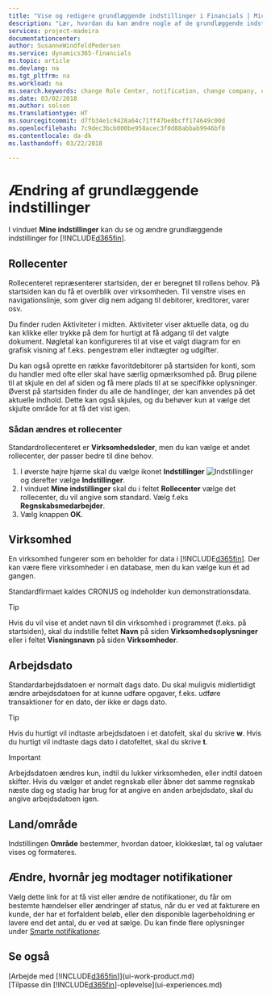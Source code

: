 ```yaml
---
title: "Vise og redigere grundlæggende indstillinger i Financials | Microsoft Docs"
description: "Lær, hvordan du kan ændre nogle af de grundlæggende indstillinger i Financials, f.eks. rollecenteret, virksomheden eller arbejdsdatoen."
services: project-madeira
documentationcenter: 
author: SusanneWindfeldPedersen
ms.service: dynamics365-financials
ms.topic: article
ms.devlang: na
ms.tgt_pltfrm: na
ms.workload: na
ms.search.keywords: change Role Center, notification, change company, change work date
ms.date: 03/02/2018
ms.author: solsen
ms.translationtype: HT
ms.sourcegitcommit: d7fb34e1c9428a64c71ff47be8bcff174649c00d
ms.openlocfilehash: 7c9dec3bcb000be958acec3f0d88abbab9946bf8
ms.contentlocale: da-dk
ms.lasthandoff: 03/22/2018

---
```

# <a name="changing-basic-settings"></a>Ændring af grundlæggende indstillinger
I vinduet **Mine indstillinger** kan du se og ændre grundlæggende indstillinger for [!INCLUDE[d365fin](includes/d365fin_md.md)].  

## <a name="role-center"></a>Rollecenter
Rollecenteret repræsenterer startsiden, der er beregnet til rollens behov. På startsiden kan du få et overblik over virksomheden. Til venstre vises en navigationslinje, som giver dig nem adgang til debitorer, kreditorer, varer osv.

Du finder ruden Aktiviteter i midten. Aktiviteter viser aktuelle data, og du kan klikke eller trykke på dem for hurtigt at få adgang til det valgte dokument. Nøgletal kan konfigureres til at vise et valgt diagram for en grafisk visning af f.eks. pengestrøm eller indtægter og udgifter.

Du kan også oprette en række favoritdebitorer på startsiden for konti, som du handler med ofte eller skal have særlig opmærksomhed på. Brug pilene til at skjule en del af siden og få mere plads til at se specifikke oplysninger. Øverst på startsiden finder du alle de handlinger, der kan anvendes på det aktuelle indhold. Dette kan også skjules, og du behøver kun at vælge det skjulte område for at få det vist igen.

### <a name="to-change-role-center"></a>Sådan ændres et rollecenter
Standardrollecenteret er **Virksomhedsleder**, men du kan vælge et andet rollecenter, der passer bedre til dine behov.
1. I øverste højre hjørne skal du vælge ikonet **Indstillinger** ![Indstillinger](media/ui-experience/settings_icon_small.png "ikonet Indstillinger for rollecenter") og derefter vælge **Indstillinger**.
2. I vinduet **Mine indstillinger** skal du i feltet **Rollecenter** vælge det rollecenter, du vil angive som standard. Vælg f.eks **Regnskabsmedarbejder**.
3. Vælg knappen **OK**.

## <a name="company"></a>Virksomhed
En virksomhed fungerer som en beholder for data i [!INCLUDE[d365fin](includes/d365fin_md.md)]. Der kan være flere virksomheder i en database, men du kan vælge kun ét ad gangen.

Standardfirmaet kaldes CRONUS og indeholder kun demonstrationsdata.

> [!TIP]  
>   Hvis du vil vise et andet navn til din virksomhed i programmet (f.eks. på startsiden), skal du indstille feltet **Navn** på siden **Virksomhedsoplysninger** eller i feltet **Visningsnavn** på siden **Virksomheder**.  

## <a name="work-date"></a>Arbejdsdato
Standardarbejdsdatoen er normalt dags dato. Du skal muligvis midlertidigt ændre arbejdsdatoen for at kunne udføre opgaver, f.eks. udføre transaktioner for en dato, der ikke er dags dato.

> [!TIP]  
>   Hvis du hurtigt vil indtaste arbejdsdatoen i et datofelt, skal du skrive **w**. Hvis du hurtigt vil indtaste dags dato i datofeltet, skal du skrive **t**.

> [!IMPORTANT]  
>   Arbejdsdatoen ændres kun, indtil du lukker virksomheden, eller indtil datoen skifter. Hvis du vælger et andet regnskab eller åbner det samme regnskab næste dag og stadig har brug for at angive en anden arbejdsdato, skal du angive arbejdsdatoen igen.

## <a name="region"></a>Land/område
Indstillingen **Område** bestemmer, hvordan datoer, klokkeslæt, tal og valutaer vises og formateres.   

## <a name="changing-when-i-receive-notifications"></a>Ændre, hvornår jeg modtager notifikationer
Vælg dette link for at få vist eller ændre de notifikationer, du får om bestemte hændelser eller ændringer af status, når du er ved at fakturere en kunde, der har et forfaldent beløb, eller den disponible lagerbeholdning er lavere end det antal, du er ved at sælge. Du kan finde flere oplysninger under [Smarte notifikationer](ui-smart-notifications.md).

## <a name="see-also"></a>Se også
[Arbejde med [!INCLUDE[d365fin](includes/d365fin_md.md)]](ui-work-product.md)  
[Tilpasse din [!INCLUDE[d365fin](includes/d365fin_md.md)]-oplevelse](ui-experiences.md)  


